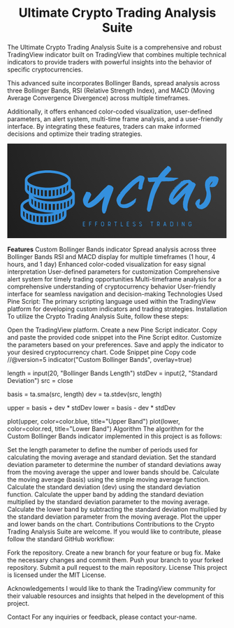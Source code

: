 # <center> Ultimate Crypto Trading Analysis Suite </center>

The Ultimate Crypto Trading Analysis Suite is a comprehensive and robust TradingView indicator built on TradingView that combines multiple technical indicators to provide traders with powerful insights into the behavior of specific cryptocurrencies.

This advanced suite incorporates Bollinger Bands, spread analysis across three Bollinger Bands, RSI (Relative Strength Index), and MACD (Moving Average Convergence Divergence) across multiple timeframes.

Additionally, it offers enhanced color-coded visualization, user-defined parameters, an alert system, multi-time frame analysis, and a user-friendly interface. By integrating these features, traders can make informed decisions and optimize their trading strategies.

![Image Description](Screenshot_2.png)

**Features**
Custom Bollinger Bands indicator
Spread analysis across three Bollinger Bands
RSI and MACD display for multiple timeframes (1 hour, 4 hours, and 1 day)
Enhanced color-coded visualization for easy signal interpretation
User-defined parameters for customization
Comprehensive alert system for timely trading opportunities
Multi-timeframe analysis for a comprehensive understanding of cryptocurrency behavior
User-friendly interface for seamless navigation and decision-making
Technologies Used
Pine Script: The primary scripting language used within the TradingView platform for developing custom indicators and trading strategies.
Installation
To utilize the Crypto Trading Analysis Suite, follow these steps:

Open the TradingView platform.
Create a new Pine Script indicator.
Copy and paste the provided code snippet into the Pine Script editor.
Customize the parameters based on your preferences.
Save and apply the indicator to your desired cryptocurrency chart.
Code Snippet
pine
Copy code
//@version=5
indicator("Custom Bollinger Bands", overlay=true)

length = input(20, "Bollinger Bands Length")
stdDev = input(2, "Standard Deviation")
src = close

basis = ta.sma(src, length)
dev = ta.stdev(src, length)

upper = basis + dev * stdDev
lower = basis - dev * stdDev

plot(upper, color=color.blue, title="Upper Band")
plot(lower, color=color.red, title="Lower Band")
Algorithm
The algorithm for the Custom Bollinger Bands indicator implemented in this project is as follows:

Set the length parameter to define the number of periods used for calculating the moving average and standard deviation.
Set the standard deviation parameter to determine the number of standard deviations away from the moving average the upper and lower bands should be.
Calculate the moving average (basis) using the simple moving average function.
Calculate the standard deviation (dev) using the standard deviation function.
Calculate the upper band by adding the standard deviation multiplied by the standard deviation parameter to the moving average.
Calculate the lower band by subtracting the standard deviation multiplied by the standard deviation parameter from the moving average.
Plot the upper and lower bands on the chart.
Contributions
Contributions to the Crypto Trading Analysis Suite are welcome. If you would like to contribute, please follow the standard GitHub workflow:

Fork the repository.
Create a new branch for your feature or bug fix.
Make the necessary changes and commit them.
Push your branch to your forked repository.
Submit a pull request to the main repository.
License
This project is licensed under the MIT License.

Acknowledgements
I would like to thank the TradingView community for their valuable resources and insights that helped in the development of this project.

Contact
For any inquiries or feedback, please contact your-name.

